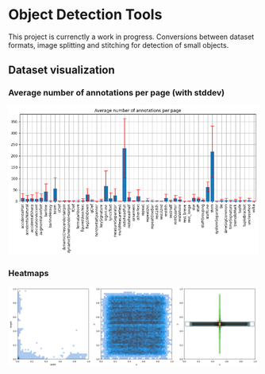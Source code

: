 # Object Detection Tools

This project is currenctly a work in progress. Conversions between dataset formats, image splitting and stitching for detection of small objects.

## Dataset visualization

### Average number of annotations per page (with stddev)

![](docs/graphs/annot_counts.png)

### Heatmaps

![](docs/graphs/combined.png)
